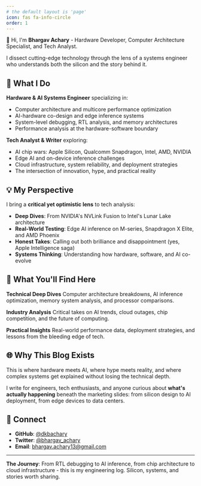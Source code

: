 ```yaml
---
# the default layout is 'page'
icon: fas fa-info-circle
order: 1
---
```


👋 Hi, I'm **Bhargav Achary** - Hardware Developer, Computer Architecture Specialist, and Tech Analyst.

I dissect cutting-edge technology through the lens of a systems engineer who understands both the silicon and the story behind it.

## 🔬 What I Do

**Hardware & AI Systems Engineer** specializing in:
- Computer architecture and multicore performance optimization
- AI-hardware co-design and edge inference systems
- System-level debugging, RTL analysis, and memory architectures
- Performance analysis at the hardware-software boundary

**Tech Analyst & Writer** exploring:
- AI chip wars: Apple Silicon, Qualcomm Snapdragon, Intel, AMD, NVIDIA
- Edge AI and on-device inference challenges
- Cloud infrastructure, system reliability, and deployment strategies
- The intersection of innovation, hype, and practical reality

## 💡 My Perspective

I bring a **critical yet optimistic lens** to tech analysis:
- **Deep Dives**: From NVIDIA's NVLink Fusion to Intel's Lunar Lake architecture
- **Real-World Testing**: Edge AI inference on M-series, Snapdragon X Elite, and AMD Phoenix
- **Honest Takes**: Calling out both brilliance and disappointment (yes, Apple Intelligence saga)
- **Systems Thinking**: Understanding how hardware, software, and AI co-evolve

## 📝 What You'll Find Here

**Technical Deep Dives**
Computer architecture breakdowns, AI inference optimization, memory system analysis, and processor comparisons.

**Industry Analysis**
Critical takes on AI trends, cloud outages, chip competition, and the future of computing.

**Practical Insights**
Real-world performance data, deployment strategies, and lessons from the bleeding edge of tech.

## 🌐 Why This Blog Exists

This is where hardware meets AI, where hype meets reality, and where complex systems get explained without losing the technical depth.

I write for engineers, tech enthusiasts, and anyone curious about **what's actually happening** beneath the marketing slides: from silicon design to AI deployment, from edge devices to data centers.

## 🔗 Connect

- **GitHub**: [@dkbachary](https://github.com/dkbachary)
- **Twitter**: [@bhargav_achary](https://twitter.com/bhargav_achary)
- **Email**: [bhargav.achary13@gmail.com](mailto:bhargav.achary13@gmail.com)

---

**The Journey**: From RTL debugging to AI inference, from chip architecture to cloud infrastructure - this is my engineering log. Silicon, systems, and stories worth sharing.
